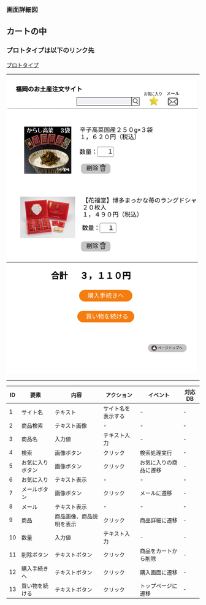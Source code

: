 ### 画面詳細図
## カートの中

### プロトタイプは以下のリンク先
[プロトタイプ]()

*****
<img src="../img/カートの中.png" width="500">

*****

|ID|要素|内容|アクション|イベント|対応DB|
|--|---|----|---------|-------|-------|
|1|サイト名|テキスト|サイト名を表示する|-|-|
|2|商品検索|テキスト画像|-|-|-|
|3|商品名|入力値|テキスト入力|-|-|
|4|検索|画像ボタン|クリック|検索処理実行|-|-|
|5|お気に入りボタン|画像ボタン|クリック|お気に入りの商品に遷移|-|
|6|お気に入り|テキスト表示|-|-|-|
|7|メールボタン|画像ボタン|クリック|メールに遷移|-|
|8|メール|テキスト表示|-|-|-|
|9|商品|商品画像、商品説明を表示|クリック|商品詳細に遷移|-|
|10|数量|入力値|テキスト入力|-|-|
|11|削除ボタン|テキストボタン|クリック|商品をカートから削除|-|
|12|購入手続きへ|テキストボタン|クリック|購入画面に遷移|-|
|13|買い物を続ける|テキストボタン|クリック|トップページに遷移|-|
